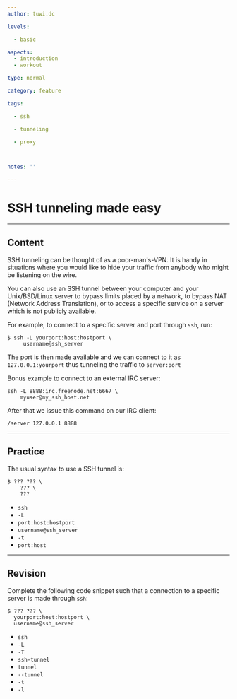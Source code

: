 ```yaml
---
author: tuwi.dc

levels:

  - basic

aspects:
  - introduction
  - workout

type: normal

category: feature

tags:

  - ssh

  - tunneling

  - proxy



notes: ''

---
```


# SSH tunneling made easy

---
## Content

SSH tunneling can be thought of as a poor-man's-VPN. It is handy in situations where you would like to hide your traffic from anybody who might be listening on the wire.

You can also use an SSH tunnel between your computer and your Unix/BSD/Linux server to bypass limits placed by a network, to bypass NAT (Network Address Translation), or to access a specific service on a server which is not publicly available.

For example, to connect to a specific server and port through `ssh`, run:
```
$ ssh -L yourport:host:hostport \
     username@ssh_server
```
The port is then made available and we can connect to it as `127.0.0.1:yourport` thus tunneling the traffic to `server:port`

Bonus example to connect to an external IRC server:
```
ssh -L 8888:irc.freenode.net:6667 \
    myuser@my_ssh_host.net
```

After that we issue this command on our IRC client:
```
/server 127.0.0.1 8888
```

---
## Practice

The usual syntax to use a SSH tunnel is:
```
$ ??? ??? \
    ??? \
    ???
```

* `ssh`
* `-L`
* `port:host:hostport`
* `username@ssh_server`
* `-t`
* `port:host`

---
## Revision

Complete the following code snippet such that a connection to a specific server is made through `ssh`:
```
$ ??? ??? \
  yourport:host:hostport \
  username@ssh_server
```

* `ssh`
* `-L`
* `-T`
* `ssh-tunnel`
* `tunnel`
* `--tunnel`
* `-t`
* `-l`

 
